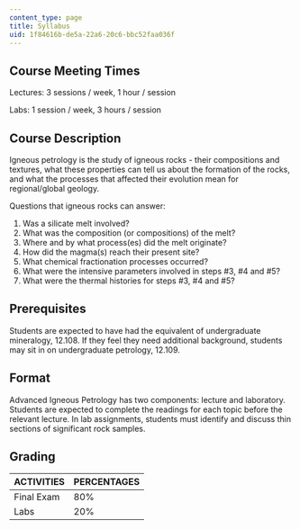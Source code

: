 ```yaml
---
content_type: page
title: Syllabus
uid: 1f84616b-de5a-22a6-20c6-bbc52faa036f
---
```


Course Meeting Times
--------------------

Lectures: 3 sessions / week, 1 hour / session

Labs: 1 session / week, 3 hours / session

Course Description
------------------

Igneous petrology is the study of igneous rocks - their compositions and textures, what these properties can tell us about the formation of the rocks, and what the processes that affected their evolution mean for regional/global geology.

Questions that igneous rocks can answer:

1.  Was a silicate melt involved?
2.  What was the composition (or compositions) of the melt?
3.  Where and by what process(es) did the melt originate?
4.  How did the magma(s) reach their present site?
5.  What chemical fractionation processes occurred?
6.  What were the intensive parameters involved in steps #3, #4 and #5?
7.  What were the thermal histories for steps #3, #4 and #5?

Prerequisites
-------------

Students are expected to have had the equivalent of undergraduate mineralogy, 12.108. If they feel they need additional background, students may sit in on undergraduate petrology, 12.109.

Format
------

Advanced Igneous Petrology has two components: lecture and laboratory. Students are expected to complete the readings for each topic before the relevant lecture. In lab assignments, students must identify and discuss thin sections of significant rock samples.

Grading
-------

| ACTIVITIES | PERCENTAGES |
| --- | --- |
| Final Exam | 80% |
| Labs | 20%